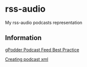 # rss-audio
My rss-audio podcasts representation


## Information

[gPodder Podcast Feed Best Practice](https://github.com/gpodder/podcast-feed-best-practice/blob/master/podcast-feed-best-practice.md)

[Creating podcast xml](https://www.thepolyglotdeveloper.com/2016/02/create-podcast-xml-feed-publishing-itunes/)
